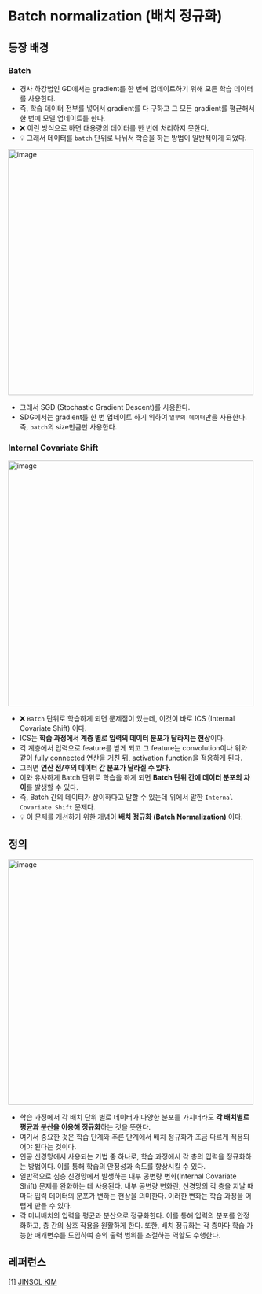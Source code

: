 # Batch normalization (배치 정규화)
## 등장 배경
### Batch
- 경사 하강법인 GD에서는 gradient를 한 번에 업데이트하기 위해 모든 학습 데이터를 사용한다.
- 즉, 학습 데이터 전부를 넣어서 gradient를 다 구하고 그 모든 gradient를 평균해서 한 번에 모델 업데이트를 한다.
- ❌ 이런 방식으로 하면 대용량의 데이터를 한 번에 처리하지 못한다.
- 💡 그래서 데이터를 `batch` 단위로 나눠서 학습을 하는 방법이 일반적이게 되었다.
<img width="500" alt="image" src="https://github.com/scottXchoo/Deep_Learning_Deep_Dive/assets/107841492/54c49e98-7e9c-4ad7-9038-993e1387f8fc">

- 그래서 SGD (Stochastic Gradient Descent)를 사용한다.
- SDG에서는 gradient를 한 번 업데이트 하기 위하여 `일부의 데이터`만을 사용한다. 즉, `batch`의 size만큼만 사용한다.

### Internal Covariate Shift
<img width="500" alt="image" src="https://github.com/scottXchoo/Deep_Learning_Deep_Dive/assets/107841492/67ca83c2-d70a-48f6-8c09-37ddcdd97fa2">

- ❌ `Batch` 단위로 학습하게 되면 문제점이 있는데, 이것이 바로 ICS (Internal Covariate Shift) 이다.
- ICS는 **학습 과정에서 계층 별로 입력의 데이터 분포가 달라지는 현상**이다.
- 각 계층에서 입력으로 feature를 받게 되고 그 feature는 convolution이나 위와 같이 fully connected 연산을 거친 뒤, activation function을 적용하게 된다.
- 그러면 **연산 전/후의 데이터 간 분포가 달라질 수 있다.**
- 이와 유사하게 Batch 단위로 학습을 하게 되면 **Batch 단위 간에 데이터 분포의 차이**를 발생할 수 있다.
- 즉, Batch 간의 데이터가 상이하다고 말할 수 있는데 위에서 말한 `Internal Covariate Shift` 문제다.
- 💡 이 문제를 개선하기 위한 개념이 **배치 정규화 (Batch Normalization)** 이다.

## 정의
<img width="500" alt="image" src="https://github.com/scottXchoo/Deep_Learning_Deep_Dive/assets/107841492/9616d8a7-1b27-4e3c-9f5e-2d7e1944c9d3">

- 학습 과정에서 각 배치 단위 별로 데이터가 다양한 분포를 가지더라도 **각 배치별로 평균과 분산을 이용해 정규화**하는 것을 뜻한다.
- 여기서 중요한 것은 학습 단계와 추론 단계에서 배치 정규화가 조금 다르게 적용되어야 된다는 것이다.
- 인공 신경망에서 사용되는 기법 중 하나로, 학습 과정에서 각 층의 입력을 정규화하는 방법이다. 이를 통해 학습의 안정성과 속도를 향상시킬 수 있다.
- 일반적으로 심층 신경망에서 발생하는 내부 공변량 변화(Internal Covariate Shift) 문제를 완화하는 데 사용된다. 내부 공변량 변화란, 신경망의 각 층을 지날 때마다 입력 데이터의 분포가 변하는 현상을 의미한다. 이러한 변화는 학습 과정을 어렵게 만들 수 있다.
- 각 미니배치의 입력을 평균과 분산으로 정규화한다. 이를 통해 입력의 분포를 안정화하고, 층 간의 상호 작용을 원활하게 한다. 또한, 배치 정규화는 각 층마다 학습 가능한 매개변수를 도입하여 층의 출력 범위를 조절하는 역할도 수행한다.

## 레퍼런스
[1] [JINSOL KIM](https://gaussian37.github.io/dl-concept-batchnorm/?source=post_page-----6894b3a46844--------------------------------)


